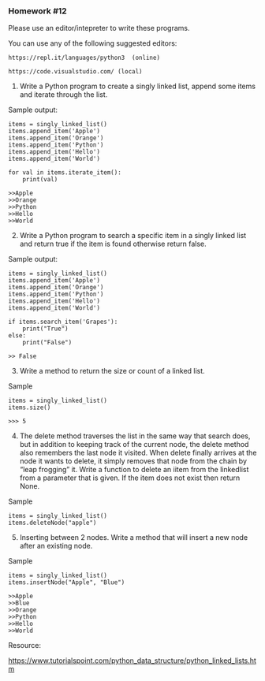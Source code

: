 ### Homework #12

Please use an editor/intepreter to write these programs.

You can use any of the following suggested editors:

```
https://repl.it/languages/python3  (online)

https://code.visualstudio.com/ (local)
```

1. Write a Python program to create a singly linked list, append some items and iterate through the list.

Sample output:

```
items = singly_linked_list()
items.append_item('Apple')
items.append_item('Orange')
items.append_item('Python')
items.append_item('Hello')
items.append_item('World')

for val in items.iterate_item():
    print(val)

>>Apple
>>Orange
>>Python
>>Hello
>>World
```

2. Write a Python program to search a specific item in a singly linked list and return true if the item is found otherwise return false.

Sample output:

```
items = singly_linked_list()
items.append_item('Apple')
items.append_item('Orange')
items.append_item('Python')
items.append_item('Hello')
items.append_item('World')

if items.search_item('Grapes'):
    print("True")
else:
    print("False")
    
>> False
```

3. Write a method to return the size or count of a linked list.

Sample

```
items = singly_linked_list()
items.size()

>>> 5
```

4. The delete method traverses the list in the same way that search does, but in addition to keeping track of the current node, the delete method also remembers the last node it visited. When delete finally arrives at the node it wants to delete, it simply removes that node from the chain by “leap frogging” it. Write a function to delete an iitem from the linkedlist from a parameter that is given. If the item does not exist then return None.

Sample

```
items = singly_linked_list()
items.deleteNode("apple")
```

5. Inserting between 2 nodes. Write a method that will insert a new node after an existing node. 

Sample

```
items = singly_linked_list()
items.insertNode("Apple", "Blue")

>>Apple
>>Blue
>>Orange
>>Python
>>Hello
>>World
```



Resource:

https://www.tutorialspoint.com/python_data_structure/python_linked_lists.htm
